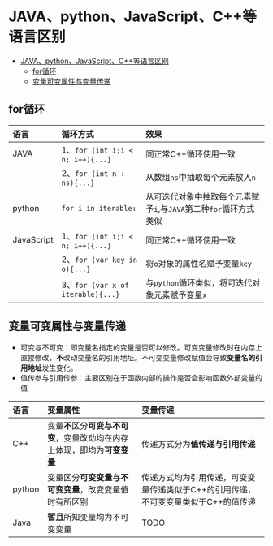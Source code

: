 # JAVA、python、JavaScript、C++等语言区别

- [JAVA、python、JavaScript、C++等语言区别](#javapythonjavascriptc等语言区别)
  - [for循环](#for循环)
  - [变量可变属性与变量传递](#变量可变属性与变量传递)


## for循环
|语言|循环方式|效果|
|:-|:-|:-|
|JAVA|1、`for (int i;i < n; i++){...}`|同正常C++循环使用一致|
||2、`for (int n : ns){...}`|从数组`ns`中抽取每个元素放入`n`|
|python|`for i in iterable:`|从可迭代对象中抽取每个元素赋予`i`,与`JAVA`第二种`for`循环方式类似|
|JavaScript|1、`for (int i;i < n; i++){...} `|同正常C++循环使用一致|
||2、`for (var key in o){...}`|将`o`对象的属性名赋予变量`key`|
||3、`for (var x of iterable){...}`|与`python`循环类似，将可迭代对象元素赋予变量`x`|

## 变量可变属性与变量传递
- 可变与不可变：即变量名指定的变量是否可以修改。可变变量修改时在内存上直接修改，**不**改动变量名的引用地址。不可变变量修改赋值会导致**变量名的引用地址**发生变化。
- 值传参与引用传参：主要区别在于函数内部的操作是否会影响函数外部变量的值

|语言|变量属性|变量传递|
|:-|:-|:-|
|C++|变量**不**区分**可变与不可变**，变量改动均在内存上体现，即均为**可变变量**|传递方式分为**值传递与引用传递**|
|python|变量区分**可变变量与不可变变量**，改变变量值时有所区别|传递方式均为引用传递，可变变量传递类似于C++的引用传递，不可变变量类似于C++的值传递|
|Java|**暂且**所知变量均为不可变变量|TODO|